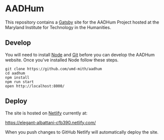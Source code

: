 # AADHum

This repository contains a [Gatsby] site for the AADHum Project hosted at the Maryland Institute for Technology in the Humanities.

## Develop

You will need to install [Node] and [Git] before you can develop the AADHum website. Once you've installed Node follow these steps.

    git clone https://github.com/umd-mith/aadhum
    cd aadhum
    npm install
    npm run start
    open http://localhost:8000/

## Deploy

The site is hosted on [Netlify] currently at:

https://elegant-albattani-cfb390.netlify.com/

When you push changes to GitHub Netlify will automatically deploy the site.

[Gatsby]: https://www.gatsbyjs.org
[Node]: https://nodejs.org
[Git]: https://git-scm.org
[Netlify]: https://www.netlify.com/
